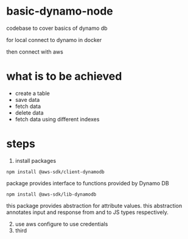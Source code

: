 # basic-dynamo-node
codebase to cover basics of dynamo db


for local connect to dynamo in docker

then connect with aws


# what is to be achieved

- create a table
- save data
- fetch data
- delete data
- fetch data using different indexes



# steps

1. install packages

`npm install @aws-sdk/client-dynamodb`

package provides interface to functions provided by Dynamo DB

`npm install @aws-sdk/lib-dynamodb`

this package provides abstraction for attribute values. this abstraction annotates input and response from and to JS types respectively.

2. use aws configure to use credentials
3. third
